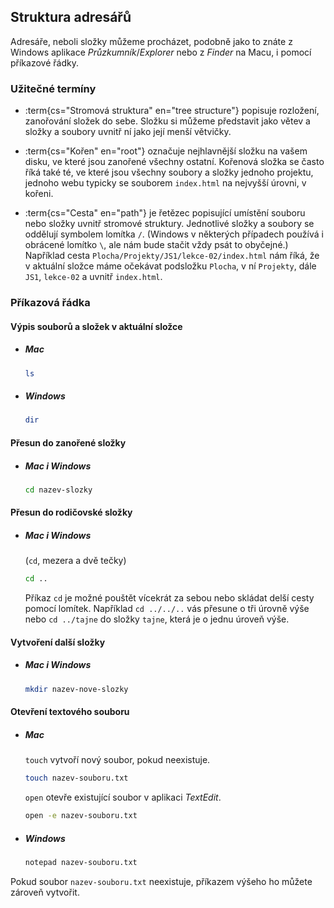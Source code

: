 ## Struktura adresářů

Adresáře, neboli složky můžeme procházet, podobně jako to znáte z Windows aplikace _Průzkumník_/_Explorer_ nebo z _Finder_ na Macu, i pomocí příkazové řádky.

### Užitečné termíny

- :term{cs="Stromová struktura" en="tree structure"} popisuje rozložení, zanořování složek do sebe. Složku si můžeme představit jako větev a složky a soubory uvnitř ní jako její menší větvičky.

- :term{cs="Kořen" en="root"} označuje nejhlavnější složku na vašem disku, ve které jsou zanořené všechny ostatní. Kořenová složka se často říká také té, ve které jsou všechny soubory a složky jednoho projektu, jednoho webu typicky se souborem `index.html` na nejvyšší úrovni, v kořeni.

- :term{cs="Cesta" en="path"} je řetězec popisující umístění souboru nebo složky uvnitř stromové struktury. Jednotlivé složky a soubory se oddělují symbolem lomítka `/`. (Windows v některých případech používá i obrácené lomítko `\`, ale nám bude stačit vždy psát to obyčejné.) Například cesta `Plocha/Projekty/JS1/lekce-02/index.html` nám říká, že v aktuální složce máme očekávat podsložku `Plocha`, v ní `Projekty`, dále `JS1`, `lekce-02` a uvnitř `index.html`.

### Příkazová řádka

#### Výpis souborů a složek v aktuální složce

- ##### Mac

  ```sh
  ls
  ```

- ##### Windows

  ```sh
  dir
  ```

#### Přesun do zanořené složky

- ##### Mac i Windows

  ```sh
  cd nazev-slozky
  ```

#### Přesun do rodičovské složky

- ##### Mac i Windows

  (`cd`, mezera a dvě tečky)

  ```sh
  cd ..
  ```

  Příkaz `cd` je možné pouštět vícekrát za sebou nebo skládat delší cesty pomocí lomítek. Například `cd ../../..` vás přesune o tři úrovně výše nebo `cd ../tajne` do složky `tajne`, která je o jednu úroveň výše.

#### Vytvoření další složky

- ##### Mac i Windows

  ```sh
  mkdir nazev-nove-slozky
  ```

#### Otevření textového souboru

- ##### Mac

  `touch` vytvoří nový soubor, pokud neexistuje.

  ```sh
  touch nazev-souboru.txt
  ```

  `open` otevře existující soubor v aplikaci _TextEdit_.

  ```sh
  open -e nazev-souboru.txt
  ```

- ##### Windows

  ```sh
  notepad nazev-souboru.txt
  ```

Pokud soubor `nazev-souboru.txt` neexistuje, příkazem výšeho ho můžete zároveň vytvořit.
